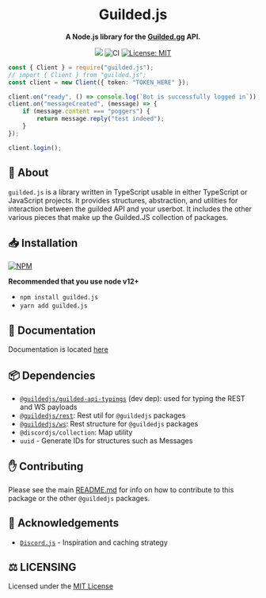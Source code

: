 <div align="center">
<h1>Guilded.js</h1>
<p><b>A Node.js library for the <a href="https://www.guilded.gg/">Guilded.gg</a> API.</b></p>
<p>
    <a href="https://www.guilded.gg/i/k1ber4Jp"><img src="https://guilded.nico.engineer/shields/i/k1ber4Jp?style=flat"></a>
    <img src="https://github.com/guildedjs/guilded.js/actions/workflows/ci.yml/badge.svg" alt="CI">
    <a href="https://opensource.org/licenses/MIT"><img src="https://img.shields.io/badge/License-MIT-yellow.svg" alt="License: MIT"></a><br>
</p>
</div>

```ts
const { Client } = require("guilded.js");
// import { Client } from "guilded.js";
const client = new Client({ token: "TOKEN_HERE" });

client.on("ready", () => console.log(`Bot is successfully logged in`));
client.on("messageCreated", (message) => {
    if (message.content === "poggers") {
        return message.reply("test indeed");
    }
});

client.login();
```

## 📝 About

`guilded.js` is a library written in TypeScript usable in either TypeScript or JavaScript projects. It provides structures, abstraction, and utilities for interaction between the guilded API and your userbot. It includes the other various pieces that make up the Guilded.JS collection of packages.

## 📥 Installation

<a href="https://npmjs.org/package/guilded.js"><img src="https://nodei.co/npm/guilded.js.png" alt="NPM"></a>

**Recommended that you use node v12+**

-   `npm install guilded.js`
-   `yarn add guilded.js`

## 📃 Documentation

Documentation is located [here](https://guilded.js.org)

## 📦 Dependencies

-   [`@guildedjs/guilded-api-typings`](https://github.com/guildedjs/guilded.js/tree/main/packages/guilded-api-typings) (dev dep): used for typing the REST and WS payloads
-   [`@guildedjs/rest`](https://github.com/guildedjs/guilded.js/tree/main/packages/rest): Rest util for `@guildedjs` packages
-   [`@guildedjs/ws`](https://github.com/guildedjs/guilded.js/tree/main/packages/rest): Rest structure for `@guildedjs` packages
-   `@discordjs/collection`: Map utility
-   `uuid` - Generate IDs for structures such as Messages

## ✋ Contributing

Please see the main [README.md](https://github.com/guildedjs/guilded.js) for info on how to contribute to this package or the other `@guildedjs` packages.

## 🤝 Acknowledgements

-   [`Discord.js`](https://discord.js.org/#/) - Inspiration and caching strategy

## ⚖️ LICENSING

Licensed under the [MIT License](https://github.com/guildedjs/guilded.js/blob/main/LICENSE)
